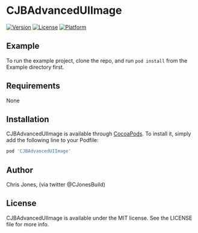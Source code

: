 # CJBAdvancedUIImage

[![Version](https://img.shields.io/cocoapods/v/CJBAdvancedUIImage.svg?style=flat)](http://cocoapods.org/pods/CJBAdvancedUIImage)
[![License](https://img.shields.io/cocoapods/l/CJBAdvancedUIImage.svg?style=flat)](http://cocoapods.org/pods/CJBAdvancedUIImage)
[![Platform](https://img.shields.io/cocoapods/p/CJBAdvancedUIImage.svg?style=flat)](http://cocoapods.org/pods/CJBAdvancedUIImage)

## Example

To run the example project, clone the repo, and run `pod install` from the Example directory first.

## Requirements
None

## Installation

CJBAdvancedUIImage is available through [CocoaPods](http://cocoapods.org). To install
it, simply add the following line to your Podfile:

```ruby
pod 'CJBAdvancedUIImage'
```

## Author

Chris Jones, (via twitter @CJonesBuild)

## License

CJBAdvancedUIImage is available under the MIT license. See the LICENSE file for more info.
